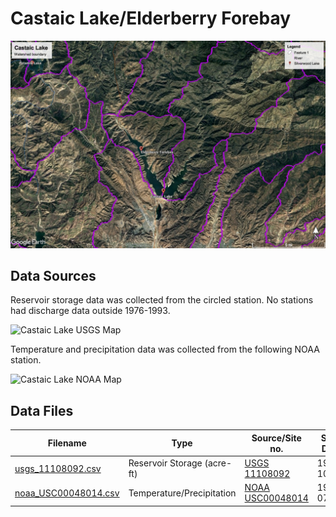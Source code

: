 # Castaic Lake/Elderberry Forebay

![Castaic Lake Watershed Boundary](images/castaic_lake_watershed_boundary.jpg)

## Data Sources

Reservoir storage data was collected from the circled station. No stations had discharge data outside 1976-1993.

![Castaic Lake USGS Map](images/castaic_lake_usgs_map.png)

Temperature and precipitation data was collected from the following NOAA station.

![Castaic Lake NOAA Map](images/castaic_lake_noaa_map.png)

## Data Files

| Filename                                     | Type                        | Source/Site no.                                                                                        | Start Date | End Date   |
| -------------------------------------------- | --------------------------- | ------------------------------------------------------------------------------------------------------ | ---------- | ---------- |
| [usgs_11108092.csv](usgs_11108092.csv)       | Reservoir Storage (acre-ft) | [USGS 11108092](https://waterdata.usgs.gov/nwis/dv?referred_module=sw&site_no=11108092)                | 1995-10-01 | 2017-09-30 |
| [noaa_USC00048014.csv](noaa_USC00048014.csv) | Temperature/Precipitation   | [NOAA USC00048014](https://www.ncdc.noaa.gov/cdo-web/datasets/GHCND/stations/GHCND:USC00048014/detail) | 1918-07-01 | 2018-07-22 |